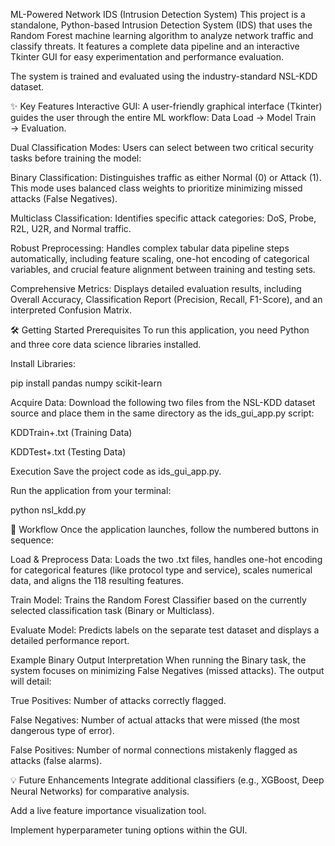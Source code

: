 ML-Powered Network IDS (Intrusion Detection System)
This project is a standalone, Python-based Intrusion Detection System (IDS) that uses the Random Forest machine learning algorithm to analyze network traffic and classify threats. It features a complete data pipeline and an interactive Tkinter GUI for easy experimentation and performance evaluation.

The system is trained and evaluated using the industry-standard NSL-KDD dataset.

✨ Key Features
Interactive GUI: A user-friendly graphical interface (Tkinter) guides the user through the entire ML workflow: Data Load → Model Train → Evaluation.

Dual Classification Modes: Users can select between two critical security tasks before training the model:

Binary Classification: Distinguishes traffic as either Normal (0) or Attack (1). This mode uses balanced class weights to prioritize minimizing missed attacks (False Negatives).

Multiclass Classification: Identifies specific attack categories: DoS, Probe, R2L, U2R, and Normal traffic.

Robust Preprocessing: Handles complex tabular data pipeline steps automatically, including feature scaling, one-hot encoding of categorical variables, and crucial feature alignment between training and testing sets.

Comprehensive Metrics: Displays detailed evaluation results, including Overall Accuracy, Classification Report (Precision, Recall, F1-Score), and an interpreted Confusion Matrix.

🛠️ Getting Started
Prerequisites
To run this application, you need Python and three core data science libraries installed.

Install Libraries:

pip install pandas numpy scikit-learn

Acquire Data: Download the following two files from the NSL-KDD dataset source and place them in the same directory as the ids_gui_app.py script:

KDDTrain+.txt (Training Data)

KDDTest+.txt (Testing Data)

Execution
Save the project code as ids_gui_app.py.

Run the application from your terminal:

python nsl_kdd.py

🚀 Workflow
Once the application launches, follow the numbered buttons in sequence:

Load & Preprocess Data: Loads the two .txt files, handles one-hot encoding for categorical features (like protocol type and service), scales numerical data, and aligns the 118 resulting features.

Train Model: Trains the Random Forest Classifier based on the currently selected classification task (Binary or Multiclass).

Evaluate Model: Predicts labels on the separate test dataset and displays a detailed performance report.

Example Binary Output Interpretation
When running the Binary task, the system focuses on minimizing False Negatives (missed attacks). The output will detail:

True Positives: Number of attacks correctly flagged.

False Negatives: Number of actual attacks that were missed (the most dangerous type of error).

False Positives: Number of normal connections mistakenly flagged as attacks (false alarms).

💡 Future Enhancements
Integrate additional classifiers (e.g., XGBoost, Deep Neural Networks) for comparative analysis.

Add a live feature importance visualization tool.

Implement hyperparameter tuning options within the GUI.
